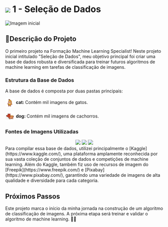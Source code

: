 <h1>
     <img align="center" width="60px" src="https://hermes.dio.me/courses/badge/dabc8205-4a91-473c-acbd-b310d8db3df2.png">
    <span>1 - Seleção de Dados</span>
</h1>

![Imagem inicial](https://envato-shoebox-0.imgix.net/6340/cf83-7c9f-4a81-ad0d-42d3f67774c1/2022_036_999_Banner_B_W.jpg?auto=compress%2Cformat&mark=https%3A%2F%2Felements-assets.envato.com%2Fstatic%2Fwatermark2.png&w=700&fit=max&markalign=center%2Cmiddle&markalpha=18&s=b113b1a6ee740d65e243dbfd2f7ce125)

## 📝Descrição do Projeto

O primeiro projeto na Formação Machine Learning Specialist! Neste projeto inicial intitulado "Seleção de Dados", meu objetivo principal foi criar uma base de dados robusta e diversificada para treinar futuros algoritmos de machine learning em tarefas de classificação de imagens.

### Estrutura da Base de Dados

A base de dados é composta por duas pastas principais:
<p>
     <img align="center" width="30px" src="icon_cat.png">
    <span><strong>cat: </strong>Contém mil imagens de gatos.</span>
</p>
<p>
     <img align="center" width="30px" src="icon_dog.png">
    <span><strong>dog: </strong>Contém mil imagens de cachorros.</span>
</p>

### Fontes de Imagens Utilizadas
<div align="center">
<img width="30px" src="https://play-lh.googleusercontent.com/ssrpBT94LnMy6mgyNbbEj_9SONp8h4lK8HWrN4qR67dyfwIjgNTYJZOSY4ZOL2yC60uY">
<img width="30px" src="https://static-00.iconduck.com/assets.00/kaggle-icon-2048x2048-fxhlmjy3.png">
<img width="30px" src="https://cdn.worldvectorlogo.com/logos/pixabay.svg">
</div>
Para compilar essa base de dados, utilizei principalmente o [Kaggle](https://www.kaggle.com/), uma plataforma amplamente reconhecida por sua vasta coleção de conjuntos de dados e competições de machine learning. Além do Kaggle, também fiz uso de recursos de imagem do [Freepik](https://www.freepik.com/) e [Pixabay](https://www.pixabay.com/), garantindo uma variedade de imagens de alta qualidade e diversidade para cada categoria.

## Próximos Passos

Este projeto marca o início da minha jornada na construção de um algoritmo de classificação de imagens. A próxima etapa será treinar e validar o algoritmo de machine learning. 🚀🐾
